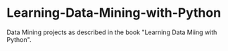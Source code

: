 # Learning-Data-Mining-with-Python
Data Mining projects as described in the book "Learning Data Miing with Python".
